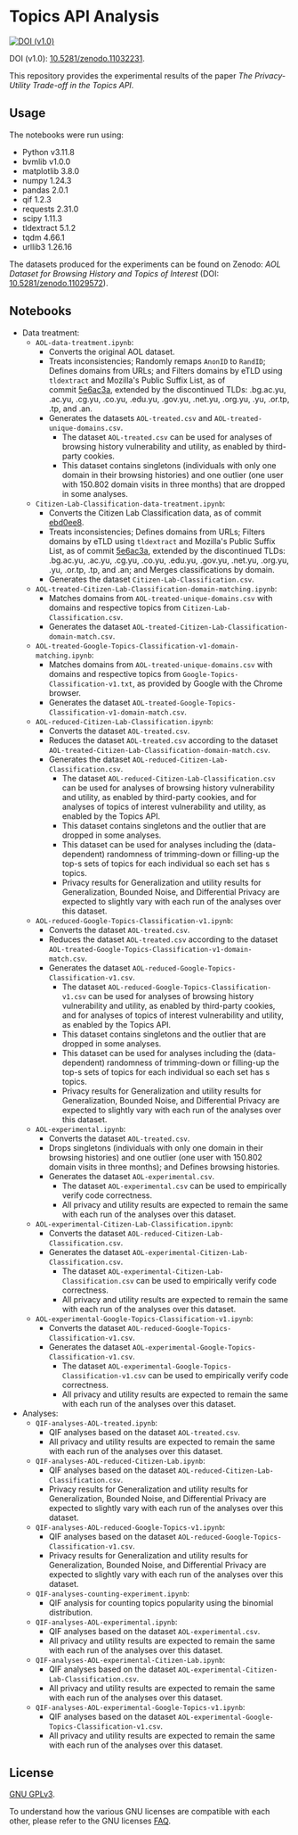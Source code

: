 # Topics API Analysis

[![DOI (v1.0)](https://zenodo.org/badge/DOI/10.5281/zenodo.11032231.svg)](https://doi.org/10.5281/zenodo.11032231)

DOI (v1.0): [10.5281/zenodo.11032231](https://doi.org/10.5281/zenodo.11032231).

This repository provides the experimental results of the paper *The Privacy-Utility Trade-off in the Topics API*.

## Usage

The notebooks were run using:
- Python v3.11.8
- bvmlib v1.0.0
- matplotlib 3.8.0
- numpy 1.24.3
- pandas 2.0.1
- qif 1.2.3
- requests 2.31.0
- scipy 1.11.3
- tldextract 5.1.2
- tqdm 4.66.1
- urllib3 1.26.16

The datasets produced for the experiments can be found on Zenodo: *AOL Dataset for Browsing History and Topics of Interest* (DOI: [10.5281/zenodo.11029572](https://doi.org/10.5281/zenodo.11029572)).

## Notebooks

- Data treatment:
  - `AOL-data-treatment.ipynb`:
    - Converts the original AOL dataset.
    - Treats inconsistencies; Randomly remaps `AnonID` to `RandID`; Defines domains from URLs; and Filters domains by eTLD using `tldextract` and Mozilla's Public Suffix List, as of commit [5e6ac3a](https://github.com/publicsuffix/list/tree/5e6ac3a082505ac4cf08858bdb38382d9a912833), extended by the discontinued TLDs: .bg.ac.yu, .ac.yu, .cg.yu, .co.yu, .edu.yu, .gov.yu, .net.yu, .org.yu, .yu, .or.tp, .tp, and .an.
    - Generates the datasets `AOL-treated.csv` and `AOL-treated-unique-domains.csv`.
      - The dataset `AOL-treated.csv` can be used for analyses of browsing history vulnerability and utility, as enabled by third-party cookies.
      - This dataset contains singletons (individuals with only one domain in their browsing histories) and one outlier (one user with 150.802 domain visits in three months) that are dropped in some analyses.
  - `Citizen-Lab-Classification-data-treatment.ipynb`:
    - Converts the Citizen Lab Classification data, as of commit [ebd0ee8](https://github.com/citizenlab/test-lists/tree/ebd0ee8d41977b381972b2f6c471af5437d8d015/lists).
    - Treats inconsistencies; Defines domains from URLs; Filters domains by eTLD using `tldextract` and Mozilla's Public Suffix List, as of commit [5e6ac3a](https://github.com/publicsuffix/list/tree/5e6ac3a082505ac4cf08858bdb38382d9a912833), extended by the discontinued TLDs: .bg.ac.yu, .ac.yu, .cg.yu, .co.yu, .edu.yu, .gov.yu, .net.yu, .org.yu, .yu, .or.tp, .tp, and .an; and Merges classifications by domain.
    - Generates the dataset `Citizen-Lab-Classification.csv`.
  - `AOL-treated-Citizen-Lab-Classification-domain-matching.ipynb`:
    - Matches domains from `AOL-treated-unique-domains.csv` with domains and respective topics from `Citizen-Lab-Classification.csv`.
    - Generates the dataset `AOL-treated-Citizen-Lab-Classification-domain-match.csv`.
  - `AOL-treated-Google-Topics-Classification-v1-domain-matching.ipynb`:
    - Matches domains from `AOL-treated-unique-domains.csv` with domains and respective topics from `Google-Topics-Classification-v1.txt`, as provided by Google with the Chrome browser.
    - Generates the dataset `AOL-treated-Google-Topics-Classification-v1-domain-match.csv`.
  - `AOL-reduced-Citizen-Lab-Classification.ipynb`:
    - Converts the dataset `AOL-treated.csv`.
    - Reduces the dataset `AOL-treated.csv` according to the dataset `AOL-treated-Citizen-Lab-Classification-domain-match.csv`.
    - Generates the dataset `AOL-reduced-Citizen-Lab-Classification.csv`.
      - The dataset `AOL-reduced-Citizen-Lab-Classification.csv` can be used for analyses of browsing history vulnerability and utility, as enabled by third-party cookies, and for analyses of topics of interest vulnerability and utility, as enabled by the Topics API.
      - This dataset contains singletons and the outlier that are dropped in some analyses.
      - This dataset can be used for analyses including the (data-dependent) randomness of trimming-down or filling-up the top-s sets of topics for each individual so each set has s topics.
      - Privacy results for Generalization and utility results for Generalization, Bounded Noise, and Differential Privacy are expected to slightly vary with each run of the analyses over this dataset.
  - `AOL-reduced-Google-Topics-Classification-v1.ipynb`:
    - Converts the dataset `AOL-treated.csv`.
    - Reduces the dataset `AOL-treated.csv` according to the dataset `AOL-treated-Google-Topics-Classification-v1-domain-match.csv`.
    - Generates the dataset `AOL-reduced-Google-Topics-Classification-v1.csv`.
      - The dataset `AOL-reduced-Google-Topics-Classification-v1.csv` can be used for analyses of browsing history vulnerability and utility, as enabled by third-party cookies, and for analyses of topics of interest vulnerability and utility, as enabled by the Topics API.
      - This dataset contains singletons and the outlier that are dropped in some analyses.
      - This dataset can be used for analyses including the (data-dependent) randomness of trimming-down or filling-up the top-s sets of topics for each individual so each set has s topics.
      - Privacy results for Generalization and utility results for Generalization, Bounded Noise, and Differential Privacy are expected to slightly vary with each run of the analyses over this dataset.
  - `AOL-experimental.ipynb`:
    - Converts the dataset `AOL-treated.csv`.
    - Drops singletons (individuals with only one domain in their browsing histories) and one outlier (one user with 150.802 domain visits in three months); and Defines browsing histories.
    - Generates the dataset `AOL-experimental.csv`.
      - The dataset `AOL-experimental.csv` can be used to empirically verify code correctness.
      - All privacy and utility results are expected to remain the same with each run of the analyses over this dataset.
  - `AOL-experimental-Citizen-Lab-Classification.ipynb`:
    - Converts the dataset `AOL-reduced-Citizen-Lab-Classification.csv`.
    - Generates the dataset `AOL-experimental-Citizen-Lab-Classification.csv`.
      - The dataset `AOL-experimental-Citizen-Lab-Classification.csv` can be used to empirically verify code correctness.
      - All privacy and utility results are expected to remain the same with each run of the analyses over this dataset.
  - `AOL-experimental-Google-Topics-Classification-v1.ipynb`:
    - Converts the dataset `AOL-reduced-Google-Topics-Classification-v1.csv`.
    - Generates the dataset `AOL-experimental-Google-Topics-Classification-v1.csv`.
      - The dataset `AOL-experimental-Google-Topics-Classification-v1.csv` can be used to empirically verify code correctness.
      - All privacy and utility results are expected to remain the same with each run of the analyses over this dataset.
- Analyses:
  - `QIF-analyses-AOL-treated.ipynb`:
    - QIF analyses based on the dataset `AOL-treated.csv`.
    - All privacy and utility results are expected to remain the same with each run of the analyses over this dataset.
  - `QIF-analyses-AOL-reduced-Citizen-Lab.ipynb`:
    - QIF analyses based on the dataset `AOL-reduced-Citizen-Lab-Classification.csv`.
    - Privacy results for Generalization and utility results for Generalization, Bounded Noise, and Differential Privacy are expected to slightly vary with each run of the analyses over this dataset.
  - `QIF-analyses-AOL-reduced-Google-Topics-v1.ipynb`:
    - QIF analyses based on the dataset `AOL-reduced-Google-Topics-Classification-v1.csv`.
    - Privacy results for Generalization and utility results for Generalization, Bounded Noise, and Differential Privacy are expected to slightly vary with each run of the analyses over this dataset.
  - `QIF-analyses-counting-experiment.ipynb`:
    - QIF analysis for counting topics popularity using the binomial distribution.
  - `QIF-analyses-AOL-experimental.ipynb`:
    - QIF analyses based on the dataset `AOL-experimental.csv`.
    - All privacy and utility results are expected to remain the same with each run of the analyses over this dataset.
  - `QIF-analyses-AOL-experimental-Citizen-Lab.ipynb`:
    - QIF analyses based on the dataset `AOL-experimental-Citizen-Lab-Classification.csv`.
    - All privacy and utility results are expected to remain the same with each run of the analyses over this dataset.
  - `QIF-analyses-AOL-experimental-Google-Topics-v1.ipynb`:
    - QIF analyses based on the dataset `AOL-experimental-Google-Topics-Classification-v1.csv`.
    - All privacy and utility results are expected to remain the same with each run of the analyses over this dataset.

## License

[GNU GPLv3](https://choosealicense.com/licenses/gpl-3.0/).

To understand how the various GNU licenses are compatible with each other, please refer to the GNU licenses [FAQ](https://www.gnu.org/licenses/gpl-faq.html#AllCompatibility).
